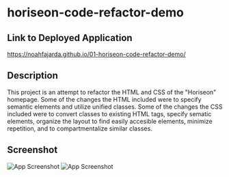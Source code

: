 # horiseon-code-refactor-demo

## Link to Deployed Application

https://noahfajarda.github.io/01-horiseon-code-refactor-demo/

## Description

This project is an attempt to refactor the HTML and CSS of the "Horiseon" homepage. Some of the changes the HTML included were to specify semantic elements and utilize unified classes. Some of the changes the CSS included were to convert classes to existing HTML tags, specify sematic elements, organize the layout to find easily accesible elements, minimize repetition, and to compartmentalize similar classes.

## Screenshot

![App Screenshot](https://github.com/noahfajarda/horiseon-code-refactor-demo/blob/main/assets/screenshots/screenshot1.png?raw=true)
![App Screenshot](https://github.com/noahfajarda/horiseon-code-refactor-demo/blob/main/assets/screenshots/screenshot2.png?raw=true)
